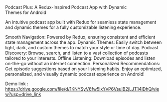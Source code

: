 Podcast Plus: A Redux-Inspired Podcast App with Dynamic Themes for Android

An intuitive podcast app built with Redux for seamless state management and dynamic themes for a fully customizable listening experience.

Smooth Navigation: Powered by Redux, ensuring consistent and efficient state management across the app.
Dynamic Themes: Easily switch between light, dark, and custom themes to match your style or time of day.
Podcast Discovery: Browse, search, and listen to a vast collection of podcasts tailored to your interests.
Offline Listening: Download episodes and listen on-the-go without an internet connection.
Personalized Recommendations: Get episode suggestions based on your listening habits.
Enjoy an optimized, personalized, and visually dynamic podcast experience on Android!



Demo link : https://drive.google.com/file/d/1KNYSyV6fw5lxYvP6VsuIB2jLJT14lDhQ/view?usp=drive_link
